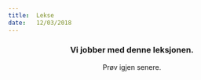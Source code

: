 ```yaml
---
title:  Lekse
date:   12/03/2018
---
```


### <center>Vi jobber med denne leksjonen.</center>
<center>Prøv igjen senere.</center>